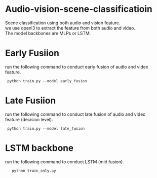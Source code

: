 # Audio-vision-scene-classificatioin
Scene classification using both audio and vision feature.  
we use openl3 to extract the feature from both audio and video.  
The model backbones are MLPs or LSTM.
# Early Fusiion
run the following command to conduct early fusion of audio and video feature.

     python train.py --model early_fusion

# Late Fusiion
run the following command to conduct late fusion of audio and video feature (decision level).

     python train.py --model late_fusion

# LSTM backbone
run the following command to conduct LSTM (mid fusion).

       python train_only.py
